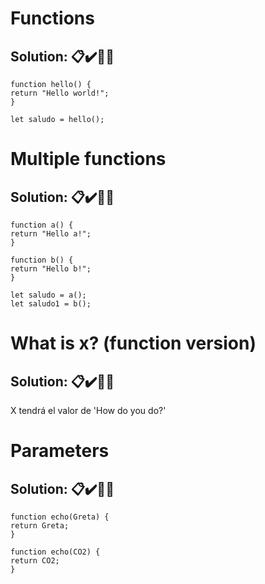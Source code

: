 # Functions

## **Solution:** 📋✔️🎊✨

```
function hello() {
return "Hello world!";
}

let saludo = hello();
```

# Multiple functions

## **Solution:** 📋✔️🎊✨

```
function a() {
return "Hello a!";
}

function b() {
return "Hello b!";
}

let saludo = a();
let saludo1 = b();
```

# What is x? (function version)

## **Solution:** 📋✔️🎊✨

X tendrá el valor de 'How do you do?'

# Parameters

## **Solution:** 📋✔️🎊✨

```
function echo(Greta) {
return Greta;
}

function echo(CO2) {
return CO2;
}
```

